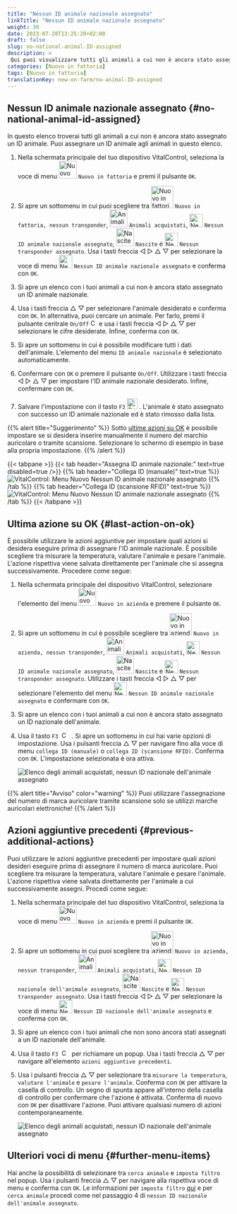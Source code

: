 ```yaml
---
title: "Nessun ID animale nazionale assegnato"
linkTitle: "Nessun ID animale nazionale assegnato"
weight: 30
date: 2023-07-28T13:25:28+02:00
draft: false
slug: no-national-animal-ID-assigned
description: >
 Qui puoi visualizzare tutti gli animali a cui non è ancora stato assegnato un ID animale nazionale e assegnare un ID animale nazionale.
categories: [Nuovo in fattoria]
tags: [Nuovo in fattoria]
translationKey: new-on-farm/no-animal-ID-assigned
---
```

## Nessun ID animale nazionale assegnato {#no-national-animal-id-assigned}

In questo elenco troverai tutti gli animali a cui non è ancora stato assegnato un ID animale. Puoi assegnare un ID animale agli animali in questo elenco.

1. Nella schermata principale del tuo dispositivo VitalControl, seleziona la voce di menu <img src="/icons/main/new-on-farm.svg" width="40" align="bottom" alt="Nuovo in fattoria" /> `Nuovo in fattoria` e premi il pulsante `OK`.

2. Si apre un sottomenu in cui puoi scegliere tra <img src="/icons/registration/new-on-farm-no-transponder.svg" width="50" align="bottom" alt="Nuovo in fattoria, nessun transponder" /> `Nuovo in fattoria, nessun transponder`, <img src="/icons/main/new-on-farm.svg" width="40" align="bottom" alt="Animali acquistati" /> `Animali acquistati`, <img src="/icons/registration/no-eartag-number.svg" width="30" align="bottom" alt="Nessun ID animale nazionale" /> `Nessun ID animale nazionale assegnato`, <img src="/icons/main/births.svg" width="40" align="bottom" alt="Nascite" /> `Nascite` e <img src="/icons/registration/no-transponder.svg" width="30" align="bottom" alt="Nessun transponder assegnato" /> `Nessun transponder assegnato`. Usa i tasti freccia ◁ ▷ △ ▽ per selezionare la voce di menu <img src="/icons/registration/no-eartag-number.svg" width="30" align="bottom" alt="Nessun ID animale nazionale" /> `Nessun ID animale nazionale assegnato` e conferma con `OK`.

3. Si apre un elenco con i tuoi animali a cui non è ancora stato assegnato un ID animale nazionale.

4. Usa i tasti freccia △ ▽ per selezionare l'animale desiderato e conferma con `OK`. In alternativa, puoi cercare un animale. Per farlo, premi il pulsante centrale `On/Off` <img src="/icons/footer/search.svg" width="15" align="bottom" alt="Cerca" /> e usa i tasti freccia ◁ ▷ △ ▽ per selezionare le cifre desiderate. Infine, conferma con `OK`.


5. Si apre un sottomenu in cui è possibile modificare tutti i dati dell'animale. L'elemento del menu `ID animale nazionale` è selezionato automaticamente.

6. Confermare con `OK` o premere il pulsante `On/Off`. Utilizzare i tasti freccia ◁ ▷ △ ▽ per impostare l'ID animale nazionale desiderato. Infine, confermare con `OK`.

7. Salvare l'impostazione con il tasto `F3` <img src="/icons/footer/save.svg" width="24" align="bottom" alt="Salva" />&nbsp;. L'animale è stato assegnato con successo un ID animale nazionale ed è stato rimosso dalla lista.

{{% alert title="Suggerimento" %}}
Sotto [ultime azioni su OK](#last-action-on-ok) è possibile impostare se si desidera inserire manualmente il numero del marchio auricolare o tramite scansione. Selezionare lo schermo di esempio in base alla propria impostazione.
{{% /alert %}}

{{< tabpane >}}
{{< tab header="Assegna ID animale nazionale:" text=true disabled=true />}}
{{% tab header="Collega ID (manuale)" text=true %}}
![VitalControl: Menu Nuovo Nessun ID animale nazionale assegnato](../images/noanimalID.png "Collega ID (manuale)")
{{% /tab %}}
{{% tab header="Collega ID (scansione RFID)" text=true %}}
![VitalControl: Menu Nuovo Nessun ID animale nazionale assegnato](../images/noanimalID-scan.png "Collega ID (scansione RFID)")
{{% /tab %}}
{{< /tabpane >}}        

## Ultima azione su OK {#last-action-on-ok}

È possibile utilizzare le azioni aggiuntive per impostare quali azioni si desidera eseguire prima di assegnare l'ID animale nazionale. È possibile scegliere tra misurare la temperatura, valutare l'animale e pesare l'animale. L'azione rispettiva viene salvata direttamente per l'animale che si assegna successivamente. Procedere come segue:

1. Nella schermata principale del dispositivo VitalControl, selezionare l'elemento del menu <img src="/icons/main/new-on-farm.svg" width="40" align="bottom" alt="Nuovo in azienda" /> `Nuovo in azienda` e premere il pulsante `OK`.

2. Si apre un sottomenu in cui è possibile scegliere tra <img src="/icons/registration/new-on-farm-no-transponder.svg" width="50" align="bottom" alt="Nuovo in azienda, nessun transponder" /> `Nuovo in azienda, nessun transponder`, <img src="/icons/main/new-on-farm.svg" width="40" align="bottom" alt="Animali acquistati" /> `Animali acquistati`, <img src="/icons/registration/no-eartag-number.svg" width="30" align="bottom" alt="Nessun ID animale nazionale" /> `Nessun ID animale nazionale assegnato`, <img src="/icons/main/births.svg" width="40" align="bottom" alt="Nascite" /> `Nascite` e <img src="/icons/registration/no-transponder.svg" width="30" align="bottom" alt="Nessun transponder assegnato" /> `Nessun transponder assegnato`. Utilizzare i tasti freccia ◁ ▷ △ ▽ per selezionare l'elemento del menu <img src="/icons/registration/no-eartag-number.svg" width="30" align="bottom" alt="Nessun ID animale nazionale" /> `Nessun ID animale nazionale assegnato` e confermare con `OK`.


3. Si apre un elenco con i tuoi animali a cui non è ancora stato assegnato un ID nazionale dell'animale.

4. Usa il tasto `F3` &nbsp;<img src="/icons/footer/open-popup.svg" width="15" align="bottom" alt="Call popup" />&nbsp; . Si apre un sottomenu in cui hai varie opzioni di impostazione. Usa i pulsanti freccia △ ▽ per navigare fino alla voce di menu `collega ID (manuale)` o `collega ID (scansione RFID)`. Conferma con `OK`. L'impostazione selezionata è ora attiva.

    ![Elenco degli animali acquistati, nessun ID nazionale dell'animale assegnato](../images/link.png "Nessun ID nazionale dell'animale assegnato, Collega")

{{% alert title="Avviso" color="warning" %}}
Puoi utilizzare l'assegnazione del numero di marca auricolare tramite scansione solo se utilizzi marche auricolari elettroniche!
{{% /alert %}}

## Azioni aggiuntive precedenti {#previous-additional-actions}

Puoi utilizzare le azioni aggiuntive precedenti per impostare quali azioni desideri eseguire prima di assegnare il numero di marca auricolare. Puoi scegliere tra misurare la temperatura, valutare l'animale e pesare l'animale. L'azione rispettiva viene salvata direttamente per l'animale a cui successivamente assegni. Procedi come segue:

1. Nella schermata principale del tuo dispositivo VitalControl, seleziona la voce di menu <img src="/icons/main/new-on-farm.svg" width="40" align="bottom" alt="Nuovo in azienda" /> `Nuovo in azienda` e premi il pulsante `OK`.

2. Si apre un sottomenu in cui puoi scegliere tra <img src="/icons/registration/new-on-farm-no-transponder.svg" width="50" align="bottom" alt="Nuovo in azienda, nessun transponder" /> `Nuovo in azienda, nessun transponder`, <img src="/icons/main/new-on-farm.svg" width="40" align="bottom" alt="Animali acquistati" /> `Animali acquistati`, <img src="/icons/registration/no-eartag-number.svg" width="30" align="bottom" alt="Nessun ID nazionale dell'animale" /> `Nessun ID nazionale dell'animale assegnato`, <img src="/icons/main/births.svg" width="40" align="bottom" alt="Nascite" /> `Nascite` e <img src="/icons/registration/no-transponder.svg" width="30" align="bottom" alt="Nessun transponder assegnato" /> `Nessun transponder assegnato`. Usa i tasti freccia ◁ ▷ △ ▽ per selezionare la voce di menu <img src="/icons/registration/no-eartag-number.svg" width="30" align="bottom" alt="Nessun ID nazionale dell'animale" /> `Nessun ID nazionale dell'animale assegnato` e conferma con `OK`.


3. Si apre un elenco con i tuoi animali che non sono ancora stati assegnati a un ID nazionale dell'animale.

4. Usa il tasto `F3` &nbsp;<img src="/icons/footer/open-popup.svg" width="15" align="bottom" alt="Call popup" />&nbsp; per richiamare un popup. Usa i tasti freccia △ ▽ per navigare all'elemento `azioni aggiuntive precedenti`.

5. Usa i pulsanti freccia △ ▽ per selezionare tra `misurare la temperatura`, `valutare l'animale` e `pesare l'animale`. Conferma con `OK` per attivare la casella di controllo. Un segno di spunta appare all'interno della casella di controllo per confermare che l'azione è attivata. Conferma di nuovo con `OK` per disattivare l'azione. Puoi attivare qualsiasi numero di azioni contemporaneamente.

    ![Elenco degli animali acquistati, nessun ID nazionale dell'animale assegnato](../images/aidditional-actions.png "Nessun ID nazionale dell'animale assegnato, Link")

 ## Ulteriori voci di menu {#further-menu-items}

Hai anche la possibilità di selezionare tra `cerca animale` e `imposta filtro` nel popup. Usa i pulsanti freccia △ ▽ per navigare alla rispettiva voce di menu e conferma con `OK`. Le informazioni per `imposta filtro` [qui](/it/docs/filter/) e per `cerca animale` procedi come nel passaggio 4 di `nessun ID nazionale dell'animale assegnato`.
